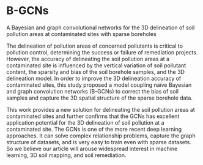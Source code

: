 # B-GCNs
A Bayesian and graph convolutional networks for the 3D delineation of soil pollution areas at contaminated sites with sparse boreholes


The delineation of pollution areas of concerned pollutants is critical to pollution control, determining the success or failure of remediation projects. However, the accuracy of delineating the soil pollution areas at a contaminated site is influenced by the vertical variation of soil pollutant content, the sparsity and bias of the soil borehole samples, and the 3D delineation model. In order to improve the 3D delineation accuracy of contaminated sites, this study proposed a model coupling naïve Bayesian and graph convolution networks (B-GCNs) to correct the bias of soil samples and capture the 3D spatial structure of the sparse borehole data. 

This work provides a new solution for delineating the soil pollution areas at contaminated sites and further confirms that the GCNs has excellent application potential for the 3D delineation of soil pollution at a contaminated site. The GCNs is one of the more recent deep learning approaches. It can solve complex relationship problems, capture the graph structure of datasets, and is very easy to train even with sparse datasets. So we believe our article will arouse widespread interest in machine learning, 3D soil mapping, and soil remediation.
